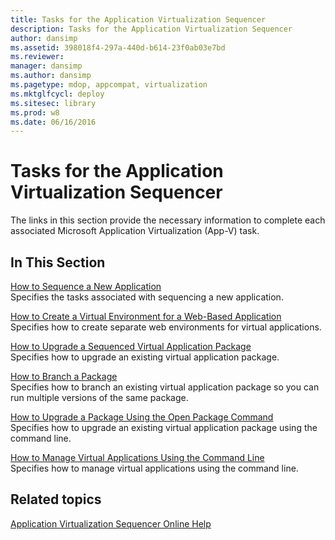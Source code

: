 ```yaml
---
title: Tasks for the Application Virtualization Sequencer
description: Tasks for the Application Virtualization Sequencer
author: dansimp
ms.assetid: 398018f4-297a-440d-b614-23f0ab03e7bd
ms.reviewer: 
manager: dansimp
ms.author: dansimp
ms.pagetype: mdop, appcompat, virtualization
ms.mktglfcycl: deploy
ms.sitesec: library
ms.prod: w8
ms.date: 06/16/2016
---
```



# Tasks for the Application Virtualization Sequencer


The links in this section provide the necessary information to complete each associated Microsoft Application Virtualization (App-V) task.

## In This Section


<a href="" id="how-to-sequence-a-new-application"></a>[How to Sequence a New Application](how-to-sequence-a-new-application.md)  
Specifies the tasks associated with sequencing a new application.

<a href="" id="how-to-create-a-virtual-environment-for-a-web-based-application"></a>[How to Create a Virtual Environment for a Web-Based Application](how-to-create-a-virtual-environment-for-a-web-based-application.md)  
Specifies how to create separate web environments for virtual applications.

<a href="" id="how-to-upgrade-a-sequenced-virtual-application-package"></a>[How to Upgrade a Sequenced Virtual Application Package](how-to-upgrade-a-sequenced-virtual-application-package.md)  
Specifies how to upgrade an existing virtual application package.

<a href="" id="how-to-branch-a-package"></a>[How to Branch a Package](how-to-branch-a-package.md)  
Specifies how to branch an existing virtual application package so you can run multiple versions of the same package.

<a href="" id="how-to-upgrade-a-package-using-the-open-package-command"></a>[How to Upgrade a Package Using the Open Package Command](how-to-upgrade-a-package-using-the-open-package-command.md)  
Specifies how to upgrade an existing virtual application package using the command line.

<a href="" id="how-to-manage-virtual-applications-using-the-command-line"></a>[How to Manage Virtual Applications Using the Command Line](how-to-manage-virtual-applications-using-the-command-line.md)  
Specifies how to manage virtual applications using the command line.

## Related topics


[Application Virtualization Sequencer Online Help](application-virtualization-sequencer-online-help.md)

 

 





